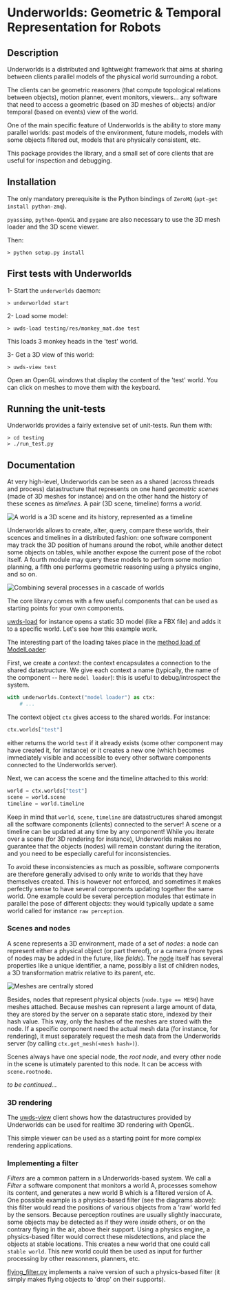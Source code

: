 Underworlds: Geometric & Temporal Representation for Robots
===========================================================

Description
-----------

Underworlds is a distributed and lightweight framework that aims at sharing
between clients parallel models of the physical world surrounding a robot.

The clients can be geometric reasoners (that compute topological relations
between objects), motion planner, event monitors, viewers... any software that
need to access a geometric (based on 3D meshes of objects) and/or temporal
(based on events) view of the world.

One of the main specific feature of Underworlds is the ability to store many
parallel worlds: past models of the environment, future models, models with
some objects filtered out, models that are physically consistent, etc.

This package provides the library, and a small set of core clients that are
useful for inspection and debugging.

Installation
------------

The only mandatory prerequisite is the Python bindings of `ZeroMQ` (`apt-get
install python-zmq`).

`pyassimp`, `python-OpenGL` and `pygame` are also necessary to use the 3D mesh
loader and the 3D scene viewer.

Then:

```
> python setup.py install
```

First tests with Underworlds
----------------------------

1- Start the `underworlds` daemon:

```
> underworlded start
```

2- Load some model:

```
> uwds-load testing/res/monkey_mat.dae test
```

This loads 3 monkey heads in the 'test' world.

3- Get a 3D view of this world:

```
> uwds-view test
```

Open an OpenGL windows that display the content of the 'test' world. You can
click on meshes to move them with the keyboard.

Running the unit-tests
----------------------

Underworlds provides a fairly extensive set of unit-tests. Run them with:

```
> cd testing
> ./run_test.py
```

Documentation
-------------

At very high-level, Underworlds can be seen as a shared (across threads and
process) datastructure that represents on one hand *geometric scenes* (made of 3D meshes for
instance) and on the other hand the history of these scenes as *timelines*. A pair
(3D scene, timeline) forms a *world*.

![A world is a 3D scene and its history, represented as a timeline](doc/images/world.svg)

Underworlds allows to create, alter, query, compare these worlds, their scences
and timelines in a distributed fashion: one software component may track
the 3D position of humans around the robot, while another detect some objects on
tables, while another expose the current pose of the robot itself. A fourth
module may query these models to perform some motion planning, a fifth one
performs geometric reasoning using a physics engine, and so on.

![Combining several processes in a cascade of worlds](doc/images/worlds-chains-1.svg)

The core library comes with a few useful components that can be used as starting
points for your own components.

[uwds-load](bin/uwds-load) for instance opens a static 3D model (like a FBX
file) and adds it to a specific world. Let's see how this example work.

The interesting part of the loading takes place in the [method load of
ModelLoader](src/underworlds/tools/loader.py#L92):

First, we create a *context*: the context encapsulates a connection to the
shared datastructure. We give each context a name (typically, the name of the
component -- here `model loader`): this is useful to debug/introspect the
system.

```python
with underworlds.Context("model loader") as ctx:
    # ...
```

The context object `ctx` gives access to the shared worlds. For instance:

```python
ctx.worlds["test"]
```

either returns the world `test` if it already exists (some other component may
have created it, for instance) or it creates a new one (which becomes
immediately visible and accessible to every other software components connected
to the Underworlds server).

Next, we can access the scene and the timeline attached to this world:

```python
world = ctx.worlds["test"]
scene = world.scene
timeline = world.timeline
```

Keep in mind that `world`, `scene`, `timeline` are datastructures shared amongst
all the software components (clients) connected to the server! A scene or a
timeline can be updated at any time by any component! While you iterate over a
scene (for 3D rendering for instance), Underworlds makes no guarantee that the
objects (nodes) will remain constant during the iteration, and you need to be
especially careful for inconsistencies.

To avoid these inconsistencies as much as possible, software components are therefore
generally advised to only *write* to worlds that they have themselves created.
This is however not enforced, and sometimes it makes perfectly sense to have
several components updating together the same world. One example could be
several perception modules that estimate in parallel the pose of different
objects: they would typically update a same world called for instance `raw
perception`.

### Scenes and nodes

A scene represents a 3D environment, made of a set of *nodes*: a node can
represent either a physical object (or part thereof), or a camera (more types of
nodes may be added in the future, like *fields*). The
[node](src/underworlds/types.py#L25) itself has several properties like a unique
identifier, a name, possibly a list of children nodes, a 3D transformation
matrix relative to its parent, etc.

![Meshes are centrally stored](doc/images/worlds-chains-3.svg)

Besides, nodes that represent physical objects (`node.type == MESH`) have meshes
attached. Because meshes can represent a large amount of data, they are stored
by the server on a separate static store, indexed by their hash value. This way,
only the hashes of the meshes are stored with the node. If a specific component
need the actual mesh data (for instance, for rendering), it must separately
request the mesh data from the Underworlds server (by calling
`ctx.get_mesh(<mesh hash>)`).

Scenes always have one special node, the *root node*, and every other node in
the scene is utimately parented to this node. It can be access with
`scene.rootnode`.

*to be continued...*

### 3D rendering

The [uwds-view](bin/uwds-view) client shows how the datastructures provided by
Underworlds can be used for realtime 3D rendering with OpenGL.

This simple viewer can be used as a starting point for more complex rendering
applications.

### Implementing a filter

*Filters*  are a common pattern in a Underworlds-based system. We call a
*Filter* a software component that monitors a world A, processes somehow its
content, and generates a new world B which is a filtered version of A. One
possible example is a physics-based filter (see the diagrams above): this filter
would read the positions of various objects from a 'raw' world fed by the
sensors. Because perception routines are usually slightly inaccurate, some
objects may be detected as if they were *inside* others, or on the contrary
flying in the air, above their support. Using a physics engine, a physics-based
filter would correct these misdetections, and place the objects at stable
locations. This creates a new world that one could call `stable world`. This new
world could then be used as input for further processing by other reasonners,
planners, etc.

[flying_filter.py](clients/flying_filter.py) implements a naive version of such
a physics-based filter (it simply makes flying objects to 'drop' on their
supports).

